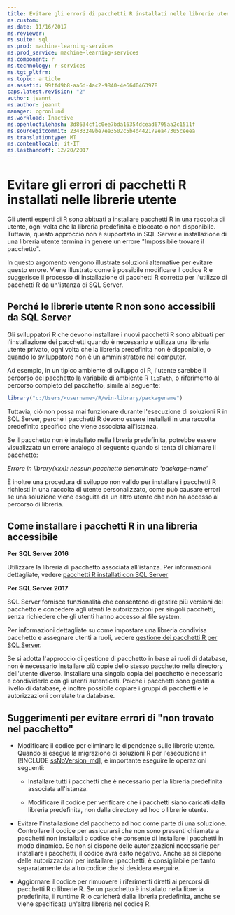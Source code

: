 ```yaml
---
title: Evitare gli errori di pacchetti R installati nelle librerie utente | Documenti Microsoft
ms.custom: 
ms.date: 11/16/2017
ms.reviewer: 
ms.suite: sql
ms.prod: machine-learning-services
ms.prod_service: machine-learning-services
ms.component: r
ms.technology: r-services
ms.tgt_pltfrm: 
ms.topic: article
ms.assetid: 99ffd9b8-aa6d-4ac2-9840-4e66d0463978
caps.latest.revision: "2"
author: jeannt
ms.author: jeannt
manager: cgronlund
ms.workload: Inactive
ms.openlocfilehash: 3d8634cf1c0ee7bda16354dcead6795aa2c1511f
ms.sourcegitcommit: 23433249be7ee3502c5b4d442179ea47305ceeea
ms.translationtype: MT
ms.contentlocale: it-IT
ms.lasthandoff: 12/20/2017
---
```

# <a name="avoiding-errors-on-r-packages-installed-in-user-libraries"></a>Evitare gli errori di pacchetti R installati nelle librerie utente

Gli utenti esperti di R sono abituati a installare pacchetti R in una raccolta di utente, ogni volta che la libreria predefinita è bloccato o non disponibile. Tuttavia, questo approccio non è supportato in SQL Server e installazione di una libreria utente termina in genere un errore "Impossibile trovare il pacchetto".

In questo argomento vengono illustrate soluzioni alternative per evitare questo errore. Viene illustrato come è possibile modificare il codice R e suggerisce il processo di installazione di pacchetti R corretto per l'utilizzo di pacchetti R da un'istanza di SQL Server.

## <a name="why-r-user-libraries-cannot-be-accessed-from-sql-server"></a>Perché le librerie utente R non sono accessibili da SQL Server

Gli sviluppatori R che devono installare i nuovi pacchetti R sono abituati per l'installazione dei pacchetti quando è necessario e utilizza una libreria utente privato, ogni volta che la libreria predefinita non è disponibile, o quando lo sviluppatore non è un amministratore nel computer.

Ad esempio, in un tipico ambiente di sviluppo di R, l'utente sarebbe il percorso del pacchetto la variabile di ambiente R `libPath`, o riferimento al percorso completo del pacchetto, simile al seguente:

```R
library("c:/Users/<username>/R/win-library/packagename")
```

Tuttavia, ciò non possa mai funzionare durante l'esecuzione di soluzioni R in SQL Server, perché i pacchetti R devono essere installati in una raccolta predefinito specifico che viene associata all'istanza.

Se il pacchetto non è installato nella libreria predefinita, potrebbe essere visualizzato un errore analogo al seguente quando si tenta di chiamare il pacchetto:

*Errore in library(xxx): nessun pacchetto denominato 'package-name'*

È inoltre una procedura di sviluppo non valido per installare i pacchetti R richiesti in una raccolta di utente personalizzato, come può causare errori se una soluzione viene eseguita da un altro utente che non ha accesso al percorso di libreria.

## <a name="how-to-install-r-packages-to-an-accessible-library"></a>Come installare i pacchetti R in una libreria accessibile

**Per SQL Server 2016**

Utilizzare la libreria di pacchetto associata all'istanza. Per informazioni dettagliate, vedere [pacchetti R installati con SQL Server](installing-and-managing-r-packages.md)

**Per SQL Server 2017**

SQL Server fornisce funzionalità che consentono di gestire più versioni del pacchetto e concedere agli utenti le autorizzazioni per singoli pacchetti, senza richiedere che gli utenti hanno accesso al file system.

Per informazioni dettagliate su come impostare una libreria condivisa pacchetto e assegnare utenti a ruoli, vedere [gestione dei pacchetti R per SQL Server](r-package-management-for-sql-server-r-services.md).

Se si adotta l'approccio di gestione di pacchetto in base ai ruoli di database, non è necessario installare più copie dello stesso pacchetto nella directory dell'utente diverso. Installare una singola copia del pacchetto è necessario e condividerlo con gli utenti autenticati. Poiché i pacchetti sono gestiti a livello di database, è inoltre possibile copiare i gruppi di pacchetti e le autorizzazioni correlate tra database.

## <a name="tips-for-avoiding-package-not-found-errors"></a>Suggerimenti per evitare errori di "non trovato nel pacchetto"

+ Modificare il codice per eliminare le dipendenze sulle librerie utente. Quando si esegue la migrazione di soluzioni R per l'esecuzione in [!INCLUDE [ssNoVersion_md](..\..\includes\ssnoversion-md.md)], è importante eseguire le operazioni seguenti:

    + Installare tutti i pacchetti che è necessario per la libreria predefinita associata all'istanza.

    + Modificare il codice per verificare che i pacchetti siano caricati dalla libreria predefinita, non dalla directory ad hoc o librerie utente.

+ Evitare l'installazione del pacchetto ad hoc come parte di una soluzione. Controllare il codice per assicurarsi che non sono presenti chiamate a pacchetti non installati o codice che consente di installare i pacchetti in modo dinamico. Se non si dispone delle autorizzazioni necessarie per installare i pacchetti, il codice avrà esito negativo. Anche se si dispone delle autorizzazioni per installare i pacchetti, è consigliabile pertanto separatamente da altro codice che si desidera eseguire.

+ Aggiornare il codice per rimuovere i riferimenti diretti ai percorsi di pacchetti R o librerie R. Se un pacchetto è installato nella libreria predefinita, il runtime R lo caricherà dalla libreria predefinita, anche se viene specificata un'altra libreria nel codice R.

